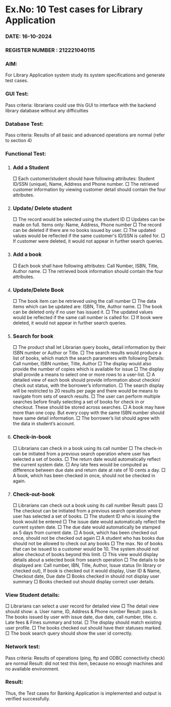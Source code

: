 # Ex.No: 10  Test cases for Library Application

### DATE: 16-10-2024                                                                        
### REGISTER NUMBER : 212221040115
### AIM: 

For Library Application system study its system specifications and generate test cases.

### GUI Test:
Pass criteria: librarians could use this GUI to interface with the backend library database
without any difficulties

### Database Test:
Pass criteria: Results of all basic and advanced operations are normal (refer to section 4)

### Functional Test:

1. ### Add a Student
   □ Each customer/student should have following attributes: Student ID/SSN
(unique), Name, Address and Phone number.
   □ The retrieved customer information by viewing customer detail should contain
the four attributes.

2. ### Update/ Delete student
   □ The record would be selected using the student ID
   □ Updates can be made on full. Items only: Name, Address, Phone number
   □ The record can be deleted if there are no books issued by user.
   □ The updated values would be reflected if the same customer's ID/SSN is called
for.
   □ If customer were deleted, it would not appear in further search queries.

3. ### Add a book

   □ Each book shall have following attributes: Call Number, ISBN, Title, Author
name.
   □ The retrieved book information should contain the four attributes.

4. ### Update/Delete Book
   □ The book item can be retrieved using the call number
   □ The data items which can be updated are: ISBN, Title, Author name.
   □ The book can be deleted only if no user has issued it.
   □ The updated values would be reflected if the same call number is called for.
   □ If book were deleted, it would not appear in further search queries.

5. ### Search for book
   □ The product shall let Librarian query books„ detail information by their
ISBN number or Author or Title.
   □ The search results would produce a list of books, which match the
search parameters with following Details: Call number, ISBN
number, Title, Author
   □ The display would also provide the number of copies which is available for issue
   □ The display shall provide a means to select one or more rows to a user-list.
   □ A detailed view of each book should provide information about checkin/
check out status, with the borrower’s information.
   □ The search display will be restricted to 20 results per page and there
would be means to navigate from sets of search results.
   □ The user can perform multiple searches before finally selecting a set
of books for check in or checkout. These should be stored across
searches.
   □ A book may have more than one copy. But every copy with the same
ISBN number should have same detail information.
   □ The borrower’s list should agree with the data in student’s account.

6. ### Check-in-book
   □ Librarians can check in a book using its call number
   □ The check-in can be initiated from a previous search operation where
user has selected a set of books.
   □ The return date would automatically reflect the current
system date.
   □ Any late fees would be computed as difference between due date and
return date at rate of 10 cents a day.
   □ A book, which has been checked in once, should not be checked in again.

7. ### Check-out-book
   □ Librarians can check out a book using its call number Result: pass
   □ The checkout can be initiated from a previous search operation where user has selected a set of
books.
   □ The student ID who is issuing the book would be entered 
   □ The issue date would automatically reflect the current system date. 
   □ The due date would automatically be stamped as 5 days from current date. 
   □ A book, which has been checked out once, should not be checked out again
   □ A student who has books due should not be allowed to check out any books
   □ The max. No of books that can be issued to a customer would be 10. The system should not
allow checkout of books beyond this limit.
   □ This view would display details about a selected book from search operation
   □ The details to be displayed are: Call number, IBN, Title, Author, Issue status (In library or
checked out), If book is checked out it would display, User ID & Name, Checkout date, Due
date
   □ Books checked in should not display user summary
   □ Books checked out should display correct user details.

### View Student details:
□ Librarians can select a user record for detailed view 
□ The detail view should show:
a. User name, ID, Address & Phone number Result: pass
b. The books issued by user with issue date, due date, call number, title.
c. Late fees & Fines summary and total.
□ The display should match existing user profile.
□ The books checked out should have their statuses marked.
□ The book search query should show the user id correctly.

### Network test:
Pass criteria: Results of operations (ping, ftp and ODBC connectivity check) are normal
Result: did not test this item, because no enough machines and no available environment.

### Result:
Thus, the Test cases for Banking Application is implemented and output is verified successfully. 
